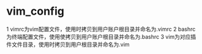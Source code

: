 # vim_config
1 vimrc为vim配置文件，使用时拷贝到用户账户根目录并命名为.vimrc
2 bashrc为终端配置文件，使用使拷贝到用户账户根目录并命名为.bashrc
3 vim为对应插件文件目录，使用时拷贝到用户根目录并命名为.vim

